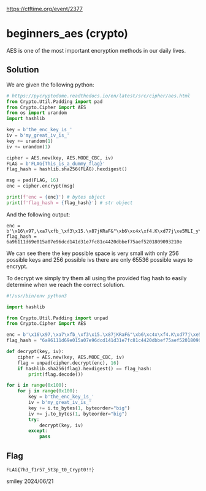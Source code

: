 https://ctftime.org/event/2377

# beginners_aes (crypto)

AES is one of the most important encryption methods in our daily lives.

## Solution

We are given the following python:

```python
# https://pycryptodome.readthedocs.io/en/latest/src/cipher/aes.html
from Crypto.Util.Padding import pad
from Crypto.Cipher import AES
from os import urandom
import hashlib

key = b'the_enc_key_is_'
iv = b'my_great_iv_is_'
key += urandom(1)
iv += urandom(1)

cipher = AES.new(key, AES.MODE_CBC, iv)
FLAG = b'FLAG{This_is_a_dummy_flag}'
flag_hash = hashlib.sha256(FLAG).hexdigest()

msg = pad(FLAG, 16)
enc = cipher.encrypt(msg)

print(f'enc = {enc}') # bytes object
print(f'flag_hash = {flag_hash}') # str object
```

And the following output:

```
enc = b'\x16\x97,\xa7\xfb_\xf3\x15.\x87jKRaF&"\xb6\xc4x\xf4.K\xd77j\xe5MLI_y\xd96\xf1$\xc5\xa3\x03\x990Q^\xc0\x17M2\x18'
flag_hash = 6a96111d69e015a07e96dcd141d31e7fc81c4420dbbef75aef5201809093210e
```

We can see there the key possible space is very small with only 256 possible keys and 256 possible ivs there are only 65536 possible ways to encrypt.

To decrypt we simply try them all using the provided flag hash to easily determine when we reach the correct solution.

```python
#!/usr/bin/env python3

import hashlib

from Crypto.Util.Padding import unpad
from Crypto.Cipher import AES

enc = b'\x16\x97,\xa7\xfb_\xf3\x15.\x87jKRaF&"\xb6\xc4x\xf4.K\xd77j\xe5MLI_y\xd96\xf1$\xc5\xa3\x03\x990Q^\xc0\x17M2\x18'
flag_hash = "6a96111d69e015a07e96dcd141d31e7fc81c4420dbbef75aef5201809093210e"

def decrypt(key, iv):
    cipher = AES.new(key, AES.MODE_CBC, iv)
    flag = unpad(cipher.decrypt(enc), 16)
    if hashlib.sha256(flag).hexdigest() == flag_hash:
        print(flag.decode())

for i in range(0x100):
    for j in range(0x100):
        key = b'the_enc_key_is_'
        iv = b'my_great_iv_is_'
        key += i.to_bytes(1, byteorder="big")
        iv += j.to_bytes(1, byteorder="big")
        try:
            decrypt(key, iv)
        except:
            pass
```

## Flag
`FLAG{7h3_f1r57_5t3p_t0_Crypt0!!}`

smiley 2024/06/21
